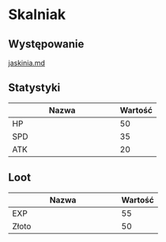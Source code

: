 # Skalniak

## Występowanie

[jaskinia.md](../../lokacje/pierwsze-pietro/jaskinia.md "mention")

## Statystyki

<table><thead><tr><th width="202">Nazwa</th><th>Wartość</th></tr></thead><tbody><tr><td>HP</td><td>50</td></tr><tr><td>SPD</td><td>35</td></tr><tr><td>ATK</td><td>20</td></tr></tbody></table>

## Loot

<table><thead><tr><th width="205">Nazwa</th><th>Wartość</th></tr></thead><tbody><tr><td>EXP</td><td>55</td></tr><tr><td>Złoto</td><td>50</td></tr></tbody></table>

